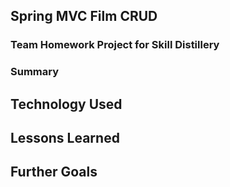 ## Spring MVC Film CRUD

### Team Homework Project for Skill Distillery

### Summary

## Technology Used

## Lessons Learned

## Further Goals
